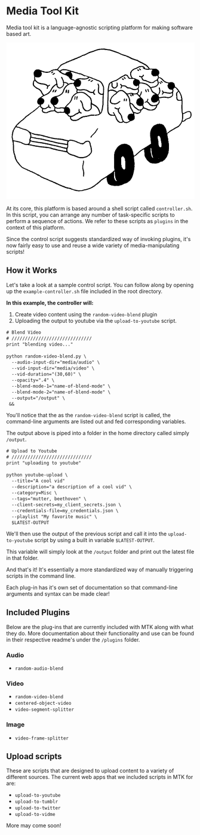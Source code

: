# Media Tool Kit
Media tool kit is a language-agnostic scripting platform for making software based art.

![illustration](_app/mtk.png)

At its core, this platform is based around a shell script called `controller.sh`. In this script, you can arrange any number of task-specific scripts to perform a sequence of actions. We refer to these scripts as `plugins` in the context of this platform.

Since the control script suggests standardized way of invoking plugins, it's now fairly easy to use and reuse a wide variety of media-manipulating scripts!

## How it Works
Let's take a look at a sample control script. You can follow along by opening up the `example-controller.sh` file included in the root directory.

**In this example, the controller will:**
1. Create video content using the `random-video-blend` plugin
2. Uploading the output to youtube via the `upload-to-youtube` script.

```
# Blend Video
# //////////////////////////////
print "blending video..."

python random-video-blend.py \
  --audio-input-dir="media/audio" \
  --vid-input-dir="media/video" \
  --vid-duration="(30,60)" \
  --opacity=".4" \
  --blend-mode-1="name-of-blend-mode" \
  --blend-mode-2="name-of-blend-mode" \
  --output="/output" \
 &&
 ```
You'll notice that the as the `random-video-blend` script is called, the command-line arguments are listed out and fed corresponding variables.

The output above is piped into a folder in the home directory called simply `/output`.

```
# Upload to Youtube
# //////////////////////////////
print "uploading to youtube"

python youtube-upload \
  --title="A cool vid"
  --description="a description of a cool vid" \
  --category=Misc \
  --tags="mutter, beethoven" \
  --client-secrets=my_client_secrets.json \
  --credentials-file=my_credentials.json \
  --playlist "My favorite music" \
  $LATEST-OUTPUT
```
We'll then use the output of the previous script and call it into the `upload-to-youtube` script by using a built in variable `$LATEST-OUTPUT`.

This variable will simply look at the `/output` folder and print out the latest file in that folder.

And that's it! It's essentially a more standardized way of manually triggering scripts in the command line.

Each plug-in has it's own set of documentation so that command-line arguments and syntax can be made clear!

## Included Plugins

Below are the plug-ins that are currently included with MTK along with what they do. More documentation about their functionality and use can be found in their respective readme's under the `/plugins` folder.

### Audio
- `random-audio-blend`

### Video
- `random-video-blend`
- `centered-object-video`
- `video-segment-splitter`

### Image
- `video-frame-splitter`

## Upload scripts
These are scripts that are designed to upload content to a variety of different sources. The current web apps that we included scripts in MTK for are:
- `upload-to-youtube`
- `upload-to-tumblr`
- `upload-to-twitter`
- `upload-to-vidme`

More may come soon!

